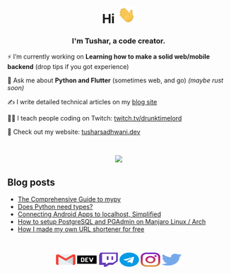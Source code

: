 <h1 align="center">Hi <img src="https://raw.githubusercontent.com/ABSphreak/ABSphreak/master/gifs/Hi.gif" width="40px" /></h1>
<h3 align="center">I'm Tushar, a code creator.</h3>

⚡ I’m currently working on **Learning how to make a solid web/mobile backend** (drop tips if you got experience)

💬 Ask me about **Python and Flutter** (sometimes web, and go) _(maybe rust soon)_

✍ I write detailed technical articles on my [blog site](https://dev.to/tusharsadhwani)

👨‍💻 I teach people coding on Twitch: [twitch.tv/drunktimelord](https://twitch.tv/drunktimelord)

📲 Check out my website: [tusharsadhwani.dev](https://tusharsadhwani.dev)

<br />

<p align="center">
  <img src="https://github-readme-stats-five-lyart.vercel.app/api?username=tusharsadhwani&theme=react&show_icons=true">
</p>

## Blog posts

<!-- BLOG-POST-LIST:START -->
- [The Comprehensive Guide to mypy](https://dev.to/tusharsadhwani/the-comprehensive-guide-to-mypy-561m)
- [Does Python need types?](https://dev.to/tusharsadhwani/does-python-need-types-59if)
- [Connecting Android Apps to localhost, Simplified](https://dev.to/tusharsadhwani/connecting-android-apps-to-localhost-simplified-57lm)
- [How to setup PostgreSQL and PGAdmin on Manjaro Linux / Arch](https://dev.to/tusharsadhwani/how-to-setup-postgresql-on-manjaro-linux-arch-412l)
- [How I made my own URL shortener for free](https://dev.to/tusharsadhwani/how-i-made-my-own-url-shortener-for-free-293p)
<!-- BLOG-POST-LIST:END -->

<br />

<p align="center">
  <a href="mailto:tushar.sadhwani000@gmail.com" target="_blank"><img src="https://raw.githubusercontent.com/tusharsadhwani/tusharsadhwani/master/icons/gmail.svg" height="32" width="44" /></a>
  <a href="https://dev.to/tusharsadhwani" target="_blank"><img src="https://raw.githubusercontent.com/tusharsadhwani/tusharsadhwani/master/icons/dev.svg" height="32" width="44" /></a>
  <a href="https://twitch.tv/drunktimelord" target="_blank"><img src="https://raw.githubusercontent.com/tusharsadhwani/tusharsadhwani/master/icons/twitch.svg" height="32" width="44" /></a>
  <a href="https://t.me/tusharsadhwani" target="_blank"><img src="https://raw.githubusercontent.com/tusharsadhwani/tusharsadhwani/master/icons/telegram.svg" height="32" width="44" /></a>
  <a href="https://instagram.com/sadhlife" target="_blank"><img src="https://raw.githubusercontent.com/tusharsadhwani/tusharsadhwani/master/icons/instagram.svg" height="32" width="44" /></a>
  <a href="https://twitter.com/tusharsadhwani_" target="_blank"><img src="https://raw.githubusercontent.com/tusharsadhwani/tusharsadhwani/master/icons/twitter.svg" height="32" width="44" /></a>
</p>
